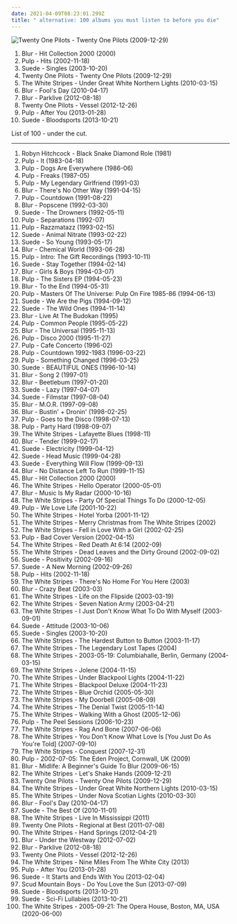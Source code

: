 ```yaml
---
date: 2021-04-09T08:23:01.299Z
title: " alternative: 100 albums you must listen to before you die"
---
```

![Twenty One Pilots - Twenty One Pilots (2009-12-29)](http://coverartarchive.org/release/f962ee2d-41cd-4a47-8f8c-dc402eacfaf3/10077631133-500.jpg "Twenty One Pilots - Twenty One Pilots (2009-12-29)")
<ol class="albums">
<li data-cover="https://img.discogs.com/yDktBNc2mqIYK_pEAdzm2ijWeWs=/fit-in/600x597/filters:strip_icc():format(jpeg):mode_rgb():quality(90)/discogs-images/R-10054585-1490820659-7104.jpeg.jpg" data-tags="80s, britpop, studiocolombo, buenos,  alternative,  alternative rock,  british,  pop rock,  male vocalists" role="button">Blur - Hit Collection 2000 (2000)</li>
<li data-cover="https://via.placeholder.com/450" data-tags="indie, rock, britpop, sheffield allsorts, fear of music" role="button">Pulp - Hits (2002-11-18)</li>
<li data-cover="http://coverartarchive.org/release/1afe7e41-7c77-4e13-90e5-f170404ad3df/13703071855-500.jpg" data-tags="alternative, brit-pop, alternative britpop, alternative rock, 90s" role="button">Suede - Singles (2003-10-20)</li>
<li data-cover="http://coverartarchive.org/release/f962ee2d-41cd-4a47-8f8c-dc402eacfaf3/10077631133-500.jpg" data-tags="hip-hop, indie, alternative, emo, rap, alternative pop, alternative hip-hop, pop rap, twenty one pilots,  alternative,  indie pop,  pop,  male vocalists,  alternative pop,  emo,  emo pop" role="button">Twenty One Pilots - Twenty One Pilots (2009-12-29)</li>
<li data-cover="http://coverartarchive.org/release/a68da0f4-1691-342b-82a2-81b9471717cb/14193640527-500.jpg" data-tags="live" role="button">The White Stripes - Under Great White Northern Lights (2010-03-15)</li>
<li data-cover="http://coverartarchive.org/release/d1defd81-e7ef-3a2b-b757-73d2a55e43fc/4853051989-500.jpg" data-tags="10s" role="button">Blur - Fool's Day (2010-04-17)</li>
<li data-cover="http://coverartarchive.org/release/3fe92de6-0681-467c-a298-69e4ed636755/6493547356-500.jpg" data-tags="alternative rock, britpop, energetic, reflective, atmospheric, whimsical, summer, literate, melancholy, irreverent, rainy day, freewheeling, wry, bittersweet, reflection, eerie, raucous, complex, live, drinking, precious, poignant, road trip, playful, sunday afternoon, partying, summery, imagination, rollicking, celebratory, witty, exuberant, campy, bright, sarcastic, live album, lively, tgif, boisterous, brash, open road, gleeful, my cd collection, tugs at me heart strings,  alternative,  alternative rock,  british,  pop rock,  male vocalists" role="button">Blur - Parklive (2012-08-18)</li>
<li data-cover="http://coverartarchive.org/release/77f25b0b-bb51-44fb-b7b5-9c5c391769dd/7221126832-500.jpg" data-tags="alternative" role="button">Twenty One Pilots - Vessel (2012-12-26)</li>
<li data-cover="http://coverartarchive.org/release/4040e134-a3bf-4b54-a0c4-befc4a9c62ed/17987960903-500.jpg" data-tags="britpop, record store day, 2013 releases, rough trade, record store day 2013,  alternative,  alternative rock,  british,  pop rock,  male vocalists" role="button">Pulp - After You (2013-01-28)</li>
<li data-cover="http://coverartarchive.org/release/7cdac008-aaa2-4741-98ad-e4089dff00b2/6644098737-500.jpg" data-tags="britpop, glam rock" role="button">Suede - Bloodsports (2013-10-21)</li>
</ol>
List of 100 - under the cut.
<!-- more -->

_________________

<ol class="albums">
<li data-cover="https://img.discogs.com/rrLXdOgc4Kw4pDj_QWrebrd9wgM=/fit-in/431x425/filters:strip_icc():format(jpeg):mode_rgb():quality(90)/discogs-images/R-1618263-1236767376.jpeg.jpg" data-tags="neo-psychedelia" role="button">
Robyn Hitchcock - Black Snake Diamond Role (1981)
</li>
<li data-cover="https://img.discogs.com/fFAYSBUiqnABoLJuX35Xzj5h8jM=/fit-in/600x598/filters:strip_icc():format(jpeg):mode_rgb():quality(90)/discogs-images/R-8741-1223662639.jpeg.jpg" data-tags="indie pop, twee" role="button">
Pulp - It (1983-04-18)
</li>
<li data-cover="http://coverartarchive.org/release/6596b7ae-bad1-4a05-9575-72e837756e89/19023622033-500.jpg" data-tags="britpop, fire records, pop lament,  alternative,  alternative rock,  british,  pop rock,  male vocalists" role="button">
Pulp - Dogs Are Everywhere (1986-06)
</li>
<li data-cover="https://img.discogs.com/4hWONDDoT_2XOHooj__PrCTkui8=/fit-in/600x599/filters:strip_icc():format(jpeg):mode_rgb():quality(90)/discogs-images/R-313069-1223654037.jpeg.jpg" data-tags="post-punk" role="button">
Pulp - Freaks (1987-05)
</li>
<li data-cover="https://img.discogs.com/1UunTYJc7mdjrz13G5yXHDNoNQw=/fit-in/600x584/filters:strip_icc():format(jpeg):mode_rgb():quality(90)/discogs-images/R-3716503-1342278865-9111.jpeg.jpg" data-tags="britpop,  alternative,  alternative rock,  british,  pop rock,  male vocalists" role="button">
Pulp - My Legendary Girlfriend (1991-03)
</li>
<li data-cover="https://img.discogs.com/L0cQC1OggRV-og_czUbPGXLCXpM=/fit-in/524x540/filters:strip_icc():format(jpeg):mode_rgb():quality(90)/discogs-images/R-448702-1501638792-4931.jpeg.jpg" data-tags="indie, rock, british, indie rock, britpop,  alternative,  alternative rock,  british,  pop rock,  male vocalists" role="button">
Blur - There's No Other Way (1991-04-15)
</li>
<li data-cover="https://img.discogs.com/fFAYSBUiqnABoLJuX35Xzj5h8jM=/fit-in/600x598/filters:strip_icc():format(jpeg):mode_rgb():quality(90)/discogs-images/R-8741-1223662639.jpeg.jpg" data-tags="britpop,  alternative,  alternative rock,  british,  pop rock,  male vocalists" role="button">
Pulp - Countdown (1991-08-22)
</li>
<li data-cover="https://img.discogs.com/hOeX2unic3sqEV3Pp4XSmv1a0v0=/fit-in/594x600/filters:strip_icc():format(jpeg):mode_rgb():quality(90)/discogs-images/R-2467763-1285695912.jpeg.jpg" data-tags="britpop" role="button">
Blur - Popscene (1992-03-30)
</li>
<li data-cover="https://img.discogs.com/sIOVP75SjncQB1yTa6Zp3goatHE=/fit-in/600x613/filters:strip_icc():format(jpeg):mode_rgb():quality(90)/discogs-images/R-2115909-1523915746-9569.jpeg.jpg" data-tags="alternative pop and rock" role="button">
Suede - The Drowners (1992-05-11)
</li>
<li data-cover="http://coverartarchive.org/release/ed8e6ae6-baf0-4e48-8f36-b927fd76064d/4395964292-500.jpg" data-tags="90s" role="button">
Pulp - Separations (1992-07)
</li>
<li data-cover="https://img.discogs.com/Pswlvl6nS1bjXMw-GiG38FnZTLE=/fit-in/550x550/filters:strip_icc():format(jpeg):mode_rgb():quality(90)/discogs-images/R-87457-1146661421.jpeg.jpg" data-tags="indie, alternative, indie pop, indie rock, britpop, england, sheffield, yorkshire, south yorkshire, adrien wayne,  alternative,  alternative rock,  british,  pop rock,  male vocalists" role="button">
Pulp - Razzmatazz (1993-02-15)
</li>
<li data-cover="http://coverartarchive.org/release/b32af0c3-ed99-4986-8884-f1b71f9d0880/19749929101-500.jpg" data-tags="indie rock, britpop, nude records" role="button">
Suede - Animal Nitrate (1993-02-22)
</li>
<li data-cover="http://coverartarchive.org/release/6e38f95e-cc98-4107-8804-e3daf3e947d5/19730799285-500.jpg" data-tags="alternative pop and rock" role="button">
Suede - So Young (1993-05-17)
</li>
<li data-cover="http://coverartarchive.org/release/1ff783cb-e7c0-44c2-9819-52ce85f732b6/25084909010-500.jpg" data-tags="indie, rock, british, indie rock, britpop,  alternative,  alternative rock,  british,  pop rock,  male vocalists" role="button">
Blur - Chemical World (1993-06-28)
</li>
<li data-cover="http://coverartarchive.org/release/9f861029-3771-4c19-b0fc-e04cdedcd522/24578165858-500.jpg" data-tags="britpop, island records, great groove, where are my headphones, adrien wayne, where is my bong, criterio, weightlifting music, beats for days, pop lament, music to play on mdma, has me dancing even now,  alternative,  alternative rock,  british,  pop rock,  male vocalists" role="button">
Pulp - Intro: The Gift Recordings (1993-10-11)
</li>
<li data-cover="https://img.discogs.com/x_7blMdDkI4w7p1HklHbFmRFKUw=/fit-in/500x500/filters:strip_icc():format(jpeg):mode_rgb():quality(90)/discogs-images/R-3570647-1335708670.jpeg.jpg" data-tags="britpop, alternative pop and rock" role="button">
Suede - Stay Together (1994-02-14)
</li>
<li data-cover="https://img.discogs.com/CXsYXIsNA5cCGZYdz0f4LiPNdes=/fit-in/600x600/filters:strip_icc():format(jpeg):mode_rgb():quality(90)/discogs-images/R-10650810-1501689476-6451.jpeg.jpg" data-tags="indie, rock, british, indie rock, britpop,  alternative,  alternative rock,  british,  pop rock,  male vocalists" role="button">
Blur - Girls & Boys (1994-03-07)
</li>
<li data-cover="https://img.discogs.com/1UunTYJc7mdjrz13G5yXHDNoNQw=/fit-in/600x584/filters:strip_icc():format(jpeg):mode_rgb():quality(90)/discogs-images/R-3716503-1342278865-9111.jpeg.jpg" data-tags="britpop, island records, albums to get, pop lament,  alternative,  alternative rock,  british,  pop rock,  male vocalists" role="button">
Pulp - The Sisters EP (1994-05-23)
</li>
<li data-cover="http://coverartarchive.org/release/3ad32805-73ff-3cce-829e-15a61ad4411b/7940690155-500.jpg" data-tags="indie, rock, british, indie rock, britpop,  alternative,  alternative rock,  british,  pop rock,  male vocalists" role="button">
Blur - To the End (1994-05-31)
</li>
<li data-cover="http://coverartarchive.org/release/566b10e3-f9bb-3a7c-97a5-511a984030b3/16200392431-500.jpg" data-tags="britpop, flashback alternatives, pop lament,  alternative,  alternative rock,  british,  pop rock,  male vocalists" role="button">
Pulp - Masters Of The Universe: Pulp On Fire 1985-86 (1994-06-13)
</li>
<li data-cover="https://via.placeholder.com/450" data-tags="britpop, alternative pop and rock, nude records,  alternative,  alternative rock,  british,  pop rock,  male vocalists" role="button">
Suede - We Are the Pigs (1994-09-12)
</li>
<li data-cover="https://img.discogs.com/tbW842y4EdXRFowd-jHeapOijQQ=/fit-in/600x526/filters:strip_icc():format(jpeg):mode_rgb():quality(90)/discogs-images/R-8624306-1465448161-2236.jpeg.jpg" data-tags="britpop,  alternative,  alternative rock,  british,  pop rock,  male vocalists" role="button">
Suede - The Wild Ones (1994-11-14)
</li>
<li data-cover="http://coverartarchive.org/release/7b98c665-62c2-43a6-86fb-a13fad3629a7/17369299669-500.jpg" data-tags="britpop, flashback alternatives, livealbum,  alternative,  alternative rock,  british,  pop rock,  male vocalists" role="button">
Blur - Live At The Budokan (1995)
</li>
<li data-cover="https://img.discogs.com/IZP7KXc_xj0M1sDuQF_kjrnz7FE=/fit-in/600x589/filters:strip_icc():format(jpeg):mode_rgb():quality(90)/discogs-images/R-2032232-1405171624-2410.jpeg.jpg" data-tags="new wave, synth pop, britpop,  alternative,  alternative rock,  british,  pop rock,  male vocalists" role="button">
Pulp - Common People (1995-05-22)
</li>
<li data-cover="https://img.discogs.com/-Bwp3drXezF4PArpyTcUr_v7J4A=/fit-in/600x600/filters:strip_icc():format(jpeg):mode_rgb():quality(90)/discogs-images/R-8779952-1468649011-4509.jpeg.jpg" data-tags="britpop" role="button">
Blur - The Universal (1995-11-13)
</li>
<li data-cover="https://img.discogs.com/uwDHVzix96uEWADEC_ymq0Yl6SE=/fit-in/600x522/filters:strip_icc():format(jpeg):mode_rgb():quality(90)/discogs-images/R-15458121-1591957586-6527.jpeg.jpg" data-tags="britpop" role="button">
Pulp - Disco 2000 (1995-11-27)
</li>
<li data-cover="http://coverartarchive.org/release/8b15236b-57ca-4219-8056-40869068269c/18960802019-500.jpg" data-tags="britpop, live cafe concerto amsterdam,  alternative,  alternative rock,  british,  pop rock,  male vocalists" role="button">
Pulp - Cafe Concerto (1996-02)
</li>
<li data-cover="http://coverartarchive.org/release/dec0f3ae-2207-432c-a245-f55878db231f/16933953754-500.jpg" data-tags="indie pop, indie rock, new wave, britpop, 90s, compilation, alternative pop, indie dance, fire records, add, pop lament,  alternative,  alternative rock,  british,  pop rock,  male vocalists" role="button">
Pulp - Countdown 1992-1983 (1996-03-22)
</li>
<li data-cover="https://img.discogs.com/kfstvh9YpVEV4D28k7fyb-lBIKw=/fit-in/463x453/filters:strip_icc():format(jpeg):mode_rgb():quality(90)/discogs-images/R-1533654-1321276993.jpeg.jpg" data-tags="britpop, bring back the old last fm,  alternative,  alternative rock,  british,  pop rock,  male vocalists" role="button">
Pulp - Something Changed (1996-03-25)
</li>
<li data-cover="https://img.discogs.com/9Pysrxv3fxbnYFON2WyEHTYWhnQ=/fit-in/600x531/filters:strip_icc():format(jpeg):mode_rgb():quality(90)/discogs-images/R-3085511-1398612795-8683.jpeg.jpg" data-tags="britpop, nude records,  alternative,  alternative rock,  british,  pop rock,  male vocalists" role="button">
Suede - BEAUTIFUL ONES (1996-10-14)
</li>
<li data-cover="https://img.discogs.com/W2FnKYngKJJ9Jef-2KQ0xkxHhAs=/fit-in/600x600/filters:strip_icc():format(jpeg):mode_rgb():quality(90)/discogs-images/R-2845217-1613862346-6101.jpeg.jpg" data-tags="indie, rock, british, indie rock, britpop, radio arcadia, beshuffled,  alternative,  alternative rock,  british,  pop rock,  male vocalists" role="button">
Blur - Song 2 (1997-01)
</li>
<li data-cover="https://img.discogs.com/QV9TZOPWWClf6UT6NT2DZ4_GzQQ=/fit-in/600x599/filters:strip_icc():format(jpeg):mode_rgb():quality(90)/discogs-images/R-663446-1297358388.jpeg.jpg" data-tags="indie, rock, british, indie rock, britpop,  alternative,  alternative rock,  british,  pop rock,  male vocalists" role="button">
Blur - Beetlebum (1997-01-20)
</li>
<li data-cover="https://img.discogs.com/QRkR5Mc--0pl5djU47d_wC6PtsQ=/fit-in/600x603/filters:strip_icc():format(jpeg):mode_rgb():quality(90)/discogs-images/R-1931901-1554643221-5341.jpeg.jpg" data-tags="britpop, nude records,  alternative,  alternative rock,  british,  pop rock,  male vocalists" role="button">
Suede - Lazy (1997-04-07)
</li>
<li data-cover="https://img.discogs.com/QRkR5Mc--0pl5djU47d_wC6PtsQ=/fit-in/600x603/filters:strip_icc():format(jpeg):mode_rgb():quality(90)/discogs-images/R-1931901-1554643221-5341.jpeg.jpg" data-tags="britpop, for sale, selling, nude records, for trade, trading,  alternative,  alternative rock,  british,  pop rock,  male vocalists" role="button">
Suede - Filmstar (1997-08-04)
</li>
<li data-cover="https://img.discogs.com/BeAXkXdgLk6QZWHKqmgcT53HP6o=/fit-in/600x602/filters:strip_icc():format(jpeg):mode_rgb():quality(90)/discogs-images/R-393755-1616590555-1364.jpeg.jpg" data-tags="indie, rock, british, indie rock, britpop,  alternative,  alternative rock,  british,  pop rock,  male vocalists" role="button">
Blur - M.O.R. (1997-09-08)
</li>
<li data-cover="http://coverartarchive.org/release/02d0a406-f64c-4815-a33f-a926f30aed21/21090014959-500.jpg" data-tags="live" role="button">
Blur - Bustin' + Dronin' (1998-02-25)
</li>
<li data-cover="http://coverartarchive.org/release/102d0327-bef8-46d4-a311-9836442dfd5c/4988031376-500.jpg" data-tags="britpop,  alternative,  alternative rock,  british,  pop rock,  male vocalists" role="button">
Pulp - Goes to the Disco (1998-07-13)
</li>
<li data-cover="http://coverartarchive.org/release/b6153b32-b5f4-4c44-8a99-c763f70b14d1/17810032954-500.jpg" data-tags="britpop,  alternative,  alternative rock,  british,  pop rock,  male vocalists" role="button">
Pulp - Party Hard (1998-09-07)
</li>
<li data-cover="http://coverartarchive.org/release/623e3f9c-75e7-406d-9cbe-9d6087b979b3/16312995368-500.jpg" data-tags="rock, alternative rock,  alternative,  garage rock,  alternative rock,  male vocalists,  noughties" role="button">
The White Stripes - Lafayette Blues (1998-11)
</li>
<li data-cover="http://coverartarchive.org/release/67432b65-2e9a-4219-bea9-646be808a39f/2545958513-500.jpg" data-tags="britpop" role="button">
Blur - Tender (1999-02-17)
</li>
<li data-cover="https://img.discogs.com/TIpTFlz4BuzCXH7Nx5_Ca242gf0=/fit-in/419x600/filters:strip_icc():format(jpeg):mode_rgb():quality(90)/discogs-images/R-2139227-1316855714.jpeg.jpg" data-tags="britpop,  alternative,  alternative rock,  british,  pop rock,  male vocalists" role="button">
Suede - Electricity (1999-04-12)
</li>
<li data-cover="https://img.discogs.com/ibMAfiLArBOVU-faP4LftnwZ_fE=/fit-in/600x539/filters:strip_icc():format(jpeg):mode_rgb():quality(90)/discogs-images/R-2956612-1441393650-3407.jpeg.jpg" data-tags="britpop, 90s" role="button">
Suede - Head Music (1999-04-28)
</li>
<li data-cover="https://img.discogs.com/tbW842y4EdXRFowd-jHeapOijQQ=/fit-in/600x526/filters:strip_icc():format(jpeg):mode_rgb():quality(90)/discogs-images/R-8624306-1465448161-2236.jpeg.jpg" data-tags="britpop,  alternative,  alternative rock,  british,  pop rock,  male vocalists" role="button">
Suede - Everything Will Flow (1999-09-13)
</li>
<li data-cover="https://img.discogs.com/hjqjfpuH7xrXvZepLZHdWwnxDKg=/fit-in/200x198/filters:strip_icc():format(jpeg):mode_rgb():quality(90)/discogs-images/R-425115-1111663662.jpg.jpg" data-tags="indie, rock, british, indie rock, britpop, on cd, got as a gift,  alternative,  alternative rock,  british,  pop rock,  male vocalists" role="button">
Blur - No Distance Left To Run (1999-11-15)
</li>
<li data-cover="https://img.discogs.com/yDktBNc2mqIYK_pEAdzm2ijWeWs=/fit-in/600x597/filters:strip_icc():format(jpeg):mode_rgb():quality(90)/discogs-images/R-10054585-1490820659-7104.jpeg.jpg" data-tags="80s, britpop, studiocolombo, buenos,  alternative,  alternative rock,  british,  pop rock,  male vocalists" role="button">
Blur - Hit Collection 2000 (2000)
</li>
<li data-cover="http://coverartarchive.org/release/f64b2ff3-2195-47e8-b6a4-1269458035db/26925907364-500.jpg" data-tags="alternative rock" role="button">
The White Stripes - Hello Operator (2000-05-01)
</li>
<li data-cover="https://img.discogs.com/gEyVgHUHidDepNTkbuJDMKUpuyM=/fit-in/532x471/filters:strip_icc():format(jpeg):mode_rgb():quality(90)/discogs-images/R-569005-1478139134-8645.jpeg.jpg" data-tags="alternative rock, britpop, 00s, bought, on cd, 2000 ep,  alternative,  alternative rock,  british,  pop rock,  male vocalists" role="button">
Blur - Music Is My Radar (2000-10-16)
</li>
<li data-cover="http://coverartarchive.org/release/2f96079b-3044-4def-aee7-57891101c610/16344699052-500.jpg" data-tags="rock,  alternative,  garage rock,  alternative rock,  male vocalists,  noughties" role="button">
The White Stripes - Party Of Special Things To Do (2000-12-05)
</li>
<li data-cover="http://coverartarchive.org/release/d8f8d195-b0ce-43c7-9435-ad236478cf9c/17812400344-500.jpg" data-tags="britpop" role="button">
Pulp - We Love Life (2001-10-22)
</li>
<li data-cover="https://img.discogs.com/MUHUeCvYgy6E6uMCxpoEywrXSKI=/fit-in/529x467/filters:strip_icc():format(jpeg):mode_rgb():quality(90)/discogs-images/R-1628919-1456112623-3389.jpeg.jpg" data-tags="rock, alternative, live,  alternative,  garage rock,  alternative rock,  male vocalists,  noughties" role="button">
The White Stripes - Hotel Yorba (2001-11-12)
</li>
<li data-cover="https://img.discogs.com/Z-nR4jZ7yypNkIB7HacT8cUD_xA=/fit-in/600x596/filters:strip_icc():format(jpeg):mode_rgb():quality(90)/discogs-images/R-870222-1562007428-2739.jpeg.jpg" data-tags="rock,  alternative,  garage rock,  alternative rock,  male vocalists,  noughties" role="button">
The White Stripes - Merry Christmas from The White Stripes (2002)
</li>
<li data-cover="https://img.discogs.com/EizDS34N8c7RcmKNS6VVWfEUQnc=/fit-in/600x526/filters:strip_icc():format(jpeg):mode_rgb():quality(90)/discogs-images/R-3717853-1503043169-7704.jpeg.jpg" data-tags="alternative" role="button">
The White Stripes - Fell in Love With a Girl (2002-02-25)
</li>
<li data-cover="http://coverartarchive.org/release/8619a517-2a81-4719-bd7f-2803ed33f31e/17811509879-500.jpg" data-tags="britpop, jarvis cocker fan radio, bad cover version, island records, josta59 radio, pop lament,  alternative,  alternative rock,  british,  pop rock,  male vocalists" role="button">
Pulp - Bad Cover Version (2002-04-15)
</li>
<li data-cover="https://img.discogs.com/I3bv_2IYXed2_qYQRvMBb5B9oFw=/fit-in/600x603/filters:strip_icc():format(jpeg):mode_rgb():quality(90)/discogs-images/R-7188552-1435875808-9510.jpeg.jpg" data-tags="rock, alternative rock, garage rock,  alternative,  garage rock,  alternative rock,  male vocalists,  noughties" role="button">
The White Stripes - Red Death At 6:14 (2002-09)
</li>
<li data-cover="http://coverartarchive.org/release/de11cd24-1a3c-456f-bc99-44a29ee10abf/23815756252-500.jpg" data-tags="rock, live, leaves and roots and twigs and branches,  alternative,  garage rock,  alternative rock,  male vocalists,  noughties" role="button">
The White Stripes - Dead Leaves and the Dirty Ground (2002-09-02)
</li>
<li data-cover="https://img.discogs.com/M_gqpk65VIC_2J3vyaTiOY8ijBw=/fit-in/600x529/filters:strip_icc():format(jpeg):mode_rgb():quality(90)/discogs-images/R-7452598-1441785579-1698.jpeg.jpg" data-tags="britpop,  alternative,  alternative rock,  british,  pop rock,  male vocalists" role="button">
Suede - Positivity (2002-09-16)
</li>
<li data-cover="https://img.discogs.com/wivkqUiui9oW0PJcjiA6PMPvZ8E=/fit-in/475x468/filters:strip_icc():format(jpeg):mode_rgb():quality(90)/discogs-images/R-5448464-1393623519-8197.jpeg.jpg" data-tags="britpop" role="button">
Suede - A New Morning (2002-09-26)
</li>
<li data-cover="https://via.placeholder.com/450" data-tags="indie, rock, britpop, sheffield allsorts, fear of music" role="button">
Pulp - Hits (2002-11-18)
</li>
<li data-cover="https://img.discogs.com/BW4KNYtreRgPwGgfomkrP0Jr7UA=/fit-in/600x600/filters:strip_icc():format(jpeg):mode_rgb():quality(90)/discogs-images/R-13040293-1546972472-6077.jpeg.jpg" data-tags="rock, loud,  alternative,  garage rock,  alternative rock,  male vocalists,  noughties" role="button">
The White Stripes - There's No Home For You Here (2003)
</li>
<li data-cover="https://img.discogs.com/BNPK4_Ne6b4KcwnpPc1LVSrUNmc=/fit-in/440x626/filters:strip_icc():format(jpeg):mode_rgb():quality(90)/discogs-images/R-2790057-1308314541.jpeg.jpg" data-tags="indie rock" role="button">
Blur - Crazy Beat (2003-03)
</li>
<li data-cover="http://coverartarchive.org/release/831de1ef-7a34-43b7-b1d5-f8484249f03f/15476279103-500.jpg" data-tags="rock, bootleg, pure bax,  alternative,  garage rock,  alternative rock,  male vocalists,  noughties" role="button">
The White Stripes - Life on the Flipside (2003-03-19)
</li>
<li data-cover="https://img.discogs.com/GwzFvRQQLriJYj_DdLrD1qfliHk=/fit-in/475x475/filters:strip_icc():format(jpeg):mode_rgb():quality(90)/discogs-images/R-1568406-1229058007.jpeg.jpg" data-tags="rock" role="button">
The White Stripes - Seven Nation Army (2003-04-21)
</li>
<li data-cover="https://img.discogs.com/f7xQ-fGYTGIdkzRYeq-zWvMh6ig=/fit-in/600x594/filters:strip_icc():format(jpeg):mode_rgb():quality(90)/discogs-images/R-6727593-1426113024-4838.jpeg.jpg" data-tags="rock,  alternative,  garage rock,  alternative rock,  male vocalists,  noughties" role="button">
The White Stripes - I Just Don't Know What To Do With Myself (2003-09-01)
</li>
<li data-cover="http://coverartarchive.org/release/943f1a9d-504d-46ef-9d38-00efa1bd0954/19766298816-500.jpg" data-tags="britpop,  alternative,  alternative rock,  british,  pop rock,  male vocalists" role="button">
Suede - Attitude (2003-10-06)
</li>
<li data-cover="http://coverartarchive.org/release/1afe7e41-7c77-4e13-90e5-f170404ad3df/13703071855-500.jpg" data-tags="alternative, brit-pop, alternative britpop, alternative rock, 90s" role="button">
Suede - Singles (2003-10-20)
</li>
<li data-cover="http://coverartarchive.org/release/946a7d4d-68e0-4943-a032-dc39fef21068/23815704626-500.jpg" data-tags="alternative rock" role="button">
The White Stripes - The Hardest Button to Button (2003-11-17)
</li>
<li data-cover="http://coverartarchive.org/release/7bb2f32e-f8ae-46aa-96c6-7305f902307a/2743587006-500.jpg" data-tags="rock, alternative rock,  alternative,  garage rock,  alternative rock,  male vocalists,  noughties" role="button">
The White Stripes - The Legendary Lost Tapes (2004)
</li>
<li data-cover="https://img.discogs.com/BW4KNYtreRgPwGgfomkrP0Jr7UA=/fit-in/600x600/filters:strip_icc():format(jpeg):mode_rgb():quality(90)/discogs-images/R-13040293-1546972472-6077.jpeg.jpg" data-tags="rock, 00s, i own this, crunchy indie,  alternative,  garage rock,  alternative rock,  male vocalists,  noughties" role="button">
The White Stripes - 2003-05-19: Columbiahalle, Berlin, Germany (2004-03-15)
</li>
<li data-cover="http://coverartarchive.org/release/3ab76bfc-ffec-4b5e-b3b4-0b6f19297bc9/28196080807-500.jpg" data-tags="rock" role="button">
The White Stripes - Jolene (2004-11-15)
</li>
<li data-cover="https://img.discogs.com/Nzb4_CMuWh6EX50JkGZH2JU0YXQ=/fit-in/600x594/filters:strip_icc():format(jpeg):mode_rgb():quality(90)/discogs-images/R-1278990-1526412859-4185.jpeg.jpg" data-tags="rock" role="button">
The White Stripes - Under Blackpool Lights (2004-11-22)
</li>
<li data-cover="https://img.discogs.com/Qzf6EvFlIN42Qd8dKKgyo0Sn9l8=/fit-in/500x500/filters:strip_icc():format(jpeg):mode_rgb():quality(90)/discogs-images/R-1010559-1183975733.jpeg.jpg" data-tags="rock,  alternative,  garage rock,  alternative rock,  male vocalists,  noughties" role="button">
The White Stripes - Blackpool Deluxe (2004-11-23)
</li>
<li data-cover="https://img.discogs.com/Y_i8eZruQmDV7g4ZC5cZTT80zCI=/fit-in/600x600/filters:strip_icc():format(jpeg):mode_rgb():quality(90)/discogs-images/R-503345-1426119276-6042.jpeg.jpg" data-tags="alternative rock, garage rock" role="button">
The White Stripes - Blue Orchid (2005-05-30)
</li>
<li data-cover="https://img.discogs.com/m5lLbqo1Yt8vkMIQ2rzZUXuVWB4=/fit-in/600x597/filters:strip_icc():format(jpeg):mode_rgb():quality(90)/discogs-images/R-12812052-1542430643-5407.jpeg.jpg" data-tags="rock, alternative, lyrical, single, my doorbell, cd single, visitor,  alternative,  garage rock,  alternative rock,  male vocalists,  noughties, having a visitor" role="button">
The White Stripes - My Doorbell (2005-08-09)
</li>
<li data-cover="https://img.discogs.com/Z-nR4jZ7yypNkIB7HacT8cUD_xA=/fit-in/600x596/filters:strip_icc():format(jpeg):mode_rgb():quality(90)/discogs-images/R-870222-1562007428-2739.jpeg.jpg" data-tags="alternative, alternative rock" role="button">
The White Stripes - The Denial Twist (2005-11-14)
</li>
<li data-cover="http://coverartarchive.org/release/a302d6bd-b66f-4580-9a8e-22ee4d058187/16199686653-500.jpg" data-tags="rock, alternative" role="button">
The White Stripes - Walking With a Ghost (2005-12-06)
</li>
<li data-cover="https://img.discogs.com/XIkdQLBga2WiknUb0bkBcZHefNA=/fit-in/600x330/filters:strip_icc():format(jpeg):mode_rgb():quality(90)/discogs-images/R-8364976-1460192754-6346.jpeg.jpg" data-tags="britpop, universal records,  alternative,  alternative rock,  british,  pop rock,  male vocalists" role="button">
Pulp - The Peel Sessions (2006-10-23)
</li>
<li data-cover="https://via.placeholder.com/450" data-tags="rock" role="button">
The White Stripes - Rag And Bone (2007-06-06)
</li>
<li data-cover="https://img.discogs.com/f7xQ-fGYTGIdkzRYeq-zWvMh6ig=/fit-in/600x594/filters:strip_icc():format(jpeg):mode_rgb():quality(90)/discogs-images/R-6727593-1426113024-4838.jpeg.jpg" data-tags="rock, alternative, merkliste,  alternative,  garage rock,  alternative rock,  male vocalists,  noughties" role="button">
The White Stripes - You Don't Know What Love Is [You Just Do As You're Told] (2007-09-10)
</li>
<li data-cover="https://img.discogs.com/BSqtIj77lF5C2pDaNtht7QlY0jY=/fit-in/600x600/filters:strip_icc():format(jpeg):mode_rgb():quality(90)/discogs-images/R-1297212-1249545407.png.jpg" data-tags="rock" role="button">
The White Stripes - Conquest (2007-12-31)
</li>
<li data-cover="http://coverartarchive.org/release/d95e24b9-a8b8-4a44-8f81-f254e765e395/24578825534-500.jpg" data-tags="britpop,  alternative,  alternative rock,  british,  pop rock,  male vocalists" role="button">
Pulp - 2002-07-05: The Eden Project, Cornwall, UK (2009)
</li>
<li data-cover="http://coverartarchive.org/release/a35d4ab1-edc9-41bc-96aa-ed0edb78c4eb/15056011308-500.jpg" data-tags="britpop" role="button">
Blur - Midlife: A Beginner's Guide To Blur (2009-06-15)
</li>
<li data-cover="https://img.discogs.com/14Pi6U6g-EBEkQbzgIQBiPanYzY=/fit-in/500x500/filters:strip_icc():format(jpeg):mode_rgb():quality(90)/discogs-images/R-1348922-1211749324.jpeg.jpg" data-tags="alternative rock" role="button">
The White Stripes - Let's Shake Hands (2009-12-21)
</li>
<li data-cover="http://coverartarchive.org/release/f962ee2d-41cd-4a47-8f8c-dc402eacfaf3/10077631133-500.jpg" data-tags="hip-hop, indie, alternative, emo, rap, alternative pop, alternative hip-hop, pop rap, twenty one pilots,  alternative,  indie pop,  pop,  male vocalists,  alternative pop,  emo,  emo pop" role="button">
Twenty One Pilots - Twenty One Pilots (2009-12-29)
</li>
<li data-cover="http://coverartarchive.org/release/a68da0f4-1691-342b-82a2-81b9471717cb/14193640527-500.jpg" data-tags="live" role="button">
The White Stripes - Under Great White Northern Lights (2010-03-15)
</li>
<li data-cover="https://img.discogs.com/zhQNA1CxYun3hfw5VL_tGzo79OI=/fit-in/599x600/filters:strip_icc():format(jpeg):mode_rgb():quality(90)/discogs-images/R-7987467-1452981566-1386.jpeg.jpg" data-tags="rock, live,  alternative,  garage rock,  alternative rock,  male vocalists,  noughties" role="button">
The White Stripes - Under Nova Scotian Lights (2010-03-30)
</li>
<li data-cover="http://coverartarchive.org/release/d1defd81-e7ef-3a2b-b757-73d2a55e43fc/4853051989-500.jpg" data-tags="10s" role="button">
Blur - Fool's Day (2010-04-17)
</li>
<li data-cover="http://coverartarchive.org/release/d7d16c58-8498-46bc-90b6-d5b042428935/3195674266-500.jpg" data-tags="10s" role="button">
Suede - The Best Of (2010-11-01)
</li>
<li data-cover="http://coverartarchive.org/release/43fde1e0-e1c3-4cd1-a901-300f343eb1dc/18841019679-500.jpg" data-tags="rock, live,  alternative,  garage rock,  alternative rock,  male vocalists,  noughties" role="button">
The White Stripes - Live In Mississippi (2011)
</li>
<li data-cover="http://coverartarchive.org/release/f4a3f76f-959e-46e9-bfdb-59d8ba3066e1/3742879315-500.jpg" data-tags="electronic, rap" role="button">
Twenty One Pilots - Regional at Best (2011-07-08)
</li>
<li data-cover="http://coverartarchive.org/release/95d1c725-0e28-4f0c-8cf7-6ae9dba827d9/8146451588-500.jpg" data-tags="rock,  alternative,  garage rock,  alternative rock,  male vocalists,  noughties" role="button">
The White Stripes - Hand Springs (2012-04-21)
</li>
<li data-cover="http://coverartarchive.org/release/b087c472-8060-42c3-9a6d-7ea0fe2bb140/1395668762-500.jpg" data-tags="10s" role="button">
Blur - Under the Westway (2012-07-02)
</li>
<li data-cover="http://coverartarchive.org/release/3fe92de6-0681-467c-a298-69e4ed636755/6493547356-500.jpg" data-tags="alternative rock, britpop, energetic, reflective, atmospheric, whimsical, summer, literate, melancholy, irreverent, rainy day, freewheeling, wry, bittersweet, reflection, eerie, raucous, complex, live, drinking, precious, poignant, road trip, playful, sunday afternoon, partying, summery, imagination, rollicking, celebratory, witty, exuberant, campy, bright, sarcastic, live album, lively, tgif, boisterous, brash, open road, gleeful, my cd collection, tugs at me heart strings,  alternative,  alternative rock,  british,  pop rock,  male vocalists" role="button">
Blur - Parklive (2012-08-18)
</li>
<li data-cover="http://coverartarchive.org/release/77f25b0b-bb51-44fb-b7b5-9c5c391769dd/7221126832-500.jpg" data-tags="alternative" role="button">
Twenty One Pilots - Vessel (2012-12-26)
</li>
<li data-cover="https://img.discogs.com/Z-nR4jZ7yypNkIB7HacT8cUD_xA=/fit-in/600x596/filters:strip_icc():format(jpeg):mode_rgb():quality(90)/discogs-images/R-870222-1562007428-2739.jpeg.jpg" data-tags="rock, live, white stripes, vault,  alternative,  garage rock,  alternative rock,  male vocalists,  noughties" role="button">
The White Stripes - Nine Miles From The White City (2013)
</li>
<li data-cover="http://coverartarchive.org/release/4040e134-a3bf-4b54-a0c4-befc4a9c62ed/17987960903-500.jpg" data-tags="britpop, record store day, 2013 releases, rough trade, record store day 2013,  alternative,  alternative rock,  british,  pop rock,  male vocalists" role="button">
Pulp - After You (2013-01-28)
</li>
<li data-cover="http://coverartarchive.org/release/b3307cbf-8d47-4817-bf29-ad7103806d6d/4269949080-500.jpg" data-tags="britpop,  alternative,  alternative rock,  british,  pop rock,  male vocalists" role="button">
Suede - It Starts and Ends With You (2013-02-04)
</li>
<li data-cover="https://img.discogs.com/34XlH6er0AokDHq3jzAC99qc-TM=/fit-in/356x343/filters:strip_icc():format(jpeg):mode_rgb():quality(90)/discogs-images/R-4731525-1373717228-6793.jpeg.jpg" data-tags="alternative rock, folk, sadcore, alternative country, country folk, alternative country rock,  alternative" role="button">
Scud Mountain Boys - Do You Love the Sun (2013-07-09)
</li>
<li data-cover="http://coverartarchive.org/release/7cdac008-aaa2-4741-98ad-e4089dff00b2/6644098737-500.jpg" data-tags="britpop, glam rock" role="button">
Suede - Bloodsports (2013-10-21)
</li>
<li data-cover="http://coverartarchive.org/release/7cdac008-aaa2-4741-98ad-e4089dff00b2/6644098737-500.jpg" data-tags="britpop" role="button">
Suede - Sci-Fi Lullabies (2013-10-21)
</li>
<li data-cover="https://img.discogs.com/zD0IFfEcu3VR-4ANnyoCLmL4b3w=/fit-in/600x599/filters:strip_icc():format(jpeg):mode_rgb():quality(90)/discogs-images/R-15506576-1593132099-1106.jpeg.jpg" data-tags="punk, alternative, live, the white stripes, white stripes" role="button">
The White Stripes - 2005-09-21: The Opera House, Boston, MA, USA (2020-06-00)
</li>
</ol>